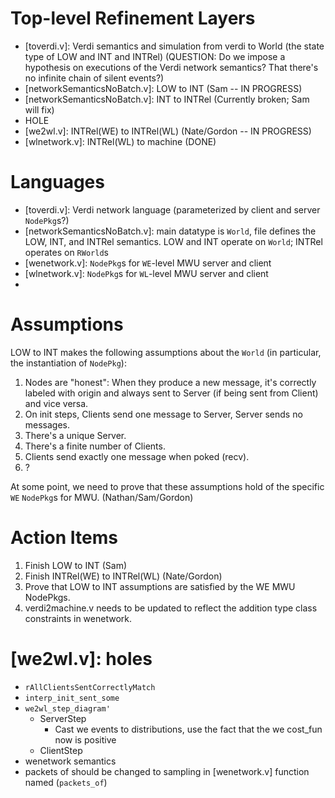 # Top-level Refinement Layers

* [toverdi.v]: Verdi semantics and simulation from verdi to World (the state type of LOW and INT and INTRel) (QUESTION: Do we impose a hypothesis on executions of the Verdi network semantics? That there's no infinite chain of silent events?)
* [networkSemanticsNoBatch.v]: LOW to INT (Sam -- IN PROGRESS) 
* [networkSemanticsNoBatch.v]: INT to INTRel (Currently broken; Sam will fix)
* HOLE
* [we2wl.v]: INTRel(WE) to INTRel(WL) (Nate/Gordon -- IN PROGRESS)
* [wlnetwork.v]: INTRel(WL) to machine (DONE)

# Languages

* [toverdi.v]: Verdi network language (parameterized by client and server `NodePkg`s?)
* [networkSemanticsNoBatch.v]: main datatype is `World`, file defines the LOW, INT, and INTRel semantics. LOW and INT operate on `World`; INTRel operates on `RWorld`s
* [wenetwork.v]: `NodePkg`s for `WE`-level MWU server and client
* [wlnetwork.v]: `NodePkg`s for `WL`-level MWU server and client
* [machine.v]: machine

# Assumptions

LOW to INT makes the following assumptions about the `World` (in particular, the instantiation of `NodePkg`): 
1. Nodes are "honest": When they produce a new message, it's correctly labeled with origin and always sent to Server (if being sent from Client) and vice versa.
2. On init steps, Clients send one message to Server, Server sends no messages.
3. There's a unique Server.
4. There's a finite number of Clients.
5. Clients send exactly one message when poked (recv).
6. ?

At some point, we need to prove that these assumptions hold of the specific `WE` `NodePkg`s for MWU. (Nathan/Sam/Gordon)

# Action Items

1. Finish LOW to INT (Sam)
2. Finish INTRel(WE) to INTRel(WL) (Nate/Gordon)
3. Prove that LOW to INT assumptions are satisfied by the WE MWU NodePkgs.
4. verdi2machine.v needs to be updated to reflect the addition type class constraints in wenetwork.


# [we2wl.v]: holes
 * `rAllClientsSentCorrectlyMatch `
 * `interp_init_sent_some`
 * `we2wl_step_diagram' `
    * ServerStep 
      * Cast we events to distributions, use the fact that the we cost_fun now is positive  
    * ClientStep  
 * wenetwork semantics
 * packets of should be changed to sampling in [wenetwork.v] function named (`packets_of`)
